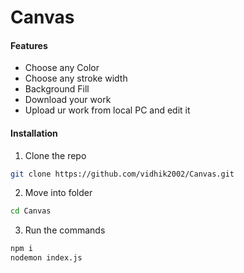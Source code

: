 # Canvas


#### Features

* []() Choose any Color
* []() Choose any stroke width
* []() Background Fill
* []() Download your work
* []() Upload ur work from local PC and edit it
 
#### Installation

 
1. Clone the repo
```sh
git clone https://github.com/vidhik2002/Canvas.git
```
2. Move into folder
```sh
cd Canvas
```
3. Run the commands
```sh
npm i
nodemon index.js
```
